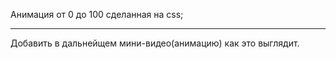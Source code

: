 Анимация от 0 до 100 сделанная на css;<hr>
Добавить в дальнейщем мини-видео(анимацию) как это выглядит.
